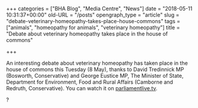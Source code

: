 +++
categories = ["BHA Blog", "Media Centre", "News"]
date = "2018-05-11 10:31:37+00:00"
old-URL = "/posts"
opengraph_type = "article"
slug = "debate-veterinary-homeopathy-takes-place-house-commons"
tags = ["animals", "homeopathy for animals", "veterinary homeopathy"]
title = "Debate about veterinary homeopathy takes place in the house of commons"

+++

An interesting debate about veterinary homeopathy has taken place in the house of commons this Tuesday (8 May), thanks to David Tredinnick MP (Bosworth, Conservative) and George Eustice MP, The Minister of State, Department for Environment, Food and Rural Affairs (Camborne and Redruth, Conservative). You can watch it on [parliamentlive.tv](https://parliamentlive.tv/event/index/926a655b-d64e-461d-83ee-c8c5f0949377?in=22:01:51&out=22:27:14#player-tabs).

?
